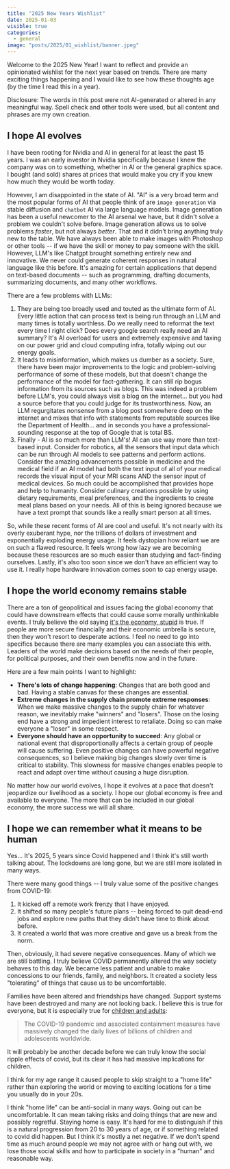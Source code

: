 ```yaml
---
title: "2025 New Years Wishlist"
date: 2025-01-03
visible: true
categories:
  - general
image: "posts/2025/01_wishlist/banner.jpeg"
---
```


Welcome to the 2025 New Year! I want to reflect and provide an opinionated wishlist for the next year based on trends. There are many exciting things happening and I would like to see how these thoughts age (by the time I read this in a year).

Disclosure: The words in this post were not AI-generated or altered in any meaningful way. Spell check and other tools were used, but all content and phrases are my own creation.

## I hope AI evolves

I have been rooting for Nvidia and AI in general for at least the past 15 years. I was an early investor in Nvidia specifically because I knew the company was on to something, whether in AI or the general graphics space. I bought (and sold) shares at prices that would make you cry if you knew how much they would be worth today.

However, I am disappointed in the state of AI. "AI" is a very broad term and the most popular forms of AI that people think of are `image generation` via stable diffusion and `chatbot` AI via large language models. Image generation has been a useful newcomer to the AI arsenal we have, but it didn't solve a problem we couldn't solve before. Image generation allows us to solve problems *faster*, but not always *better*. That and it didn't bring anything truly new to the table. We have always been able to make images with Photoshop or other tools -- if we have the skill or money to pay someone with the skill. However, LLM's like Chatgpt brought something entirely new and innovative. We never could generate coherent responses in natural language like this before. It's amazing for certain applications that depend on text-based documents -- such as programming, drafting documents, summarizing documents, and many other workflows.

There are a few problems with LLMs:

  1. They are being too broadly used and touted as the ultimate form of AI. Every little action that can process text is being run through an LLM and many times is totally worthless. Do we really need to reformat the text every time I right click? Does every google search really need an AI summary? It's AI overload for users and extremely expensive and taxing on our power grid and cloud computing infra, totally wiping out our energy goals.
  2. It leads to misinformation, which makes us dumber as a society. Sure, there have been major improvements to the logic and problem-solving performance of some of these models, but that doesn't change the performance of the model for fact-gathering. It can still rip bogus information from its sources such as blogs. This was indeed a problem before LLM's, you could always visit a blog on the internet... but you had a source before that you could judge for its trustworthiness. Now, an LLM regurgitates nonsense from a blog post somewhere deep on the internet and mixes that info with statements from reputable sources like the Department of Health... and in seconds you have a professional-sounding response at the top of Google that is total BS.
  3. Finally - AI is so much more than LLM's! AI can use way more than text-based input. Consider for robotics, all the sensors that input data which can be run through AI models to see patterns and perform actions. Consider the amazing advancements possible in medicine and the medical field if an AI model had both the text input of all of your medical records the visual input of your MRI scans AND the sensor input of medical devices. So much could be accomplished that provides hope and help to humanity. Consider culinary creations possible by using dietary requirements, meal preferences, and the ingredients to create meal plans based on your needs. All of this is being ignored because we have a text prompt that sounds like a really smart person at all times.

So, while these recent forms of AI are cool and useful. It's not nearly with its overly exuberant hype, nor the trillions of dollars of investment and exponentially exploding energy usage. It feels dystopian how reliant we are on such a flawed resource. It feels wrong how lazy we are becoming because these resources are so much easier than studying and fact-finding ourselves. Lastly, it's also too soon since we don't have an efficient way to use it. I really hope hardware innovation comes soon to cap energy usage.

## I hope the world economy remains stable

There are a ton of geopolitical and issues facing the global economy that could have downstream effects that could cause some morally unthinkable events. I truly believe the old saying [it's the economy, stupid](https://en.wikipedia.org/wiki/It%27s_the_economy,_stupid) is true. If people are more secure financially and their economic umbrella is secure, then they won't resort to desperate actions. I feel no need to go into specifics because there are many examples you can associate this with. Leaders of the world make decisions based on the needs of their people, for political purposes, and their own benefits now and in the future.

Here are a few main points I want to highlight:

  - **There's lots of change happening**: Changes that are both good and bad. Having a stable canvas for these changes are essential.
  - **Extreme changes in the supply chain promote extreme responses**: When we make massive changes to the supply chain for whatever reason, we inevitably make "winners" and "losers". Those on the losing end have a strong and impedient interest to retaliate. Doing so can make everyone a "loser" in some respect.
  - **Everyone should have an opportunity to succeed**: Any global or national event that disproportionally affects a certain group of people will cause suffering. Even positive changes can have powerful negative consequences, so I believe making big changes slowly over time is critical to stability. This slowness for massive changes enables people to react and adapt over time without causing a huge disruption.

No matter how our world evolves, I hope it evolves at a pace that doesn't jeopardize our livelihood as a society. I hope our global economy is free and available to everyone. The more that can be included in our global economy, the more success we will all share.

## I hope we can remember what it means to be human

Yes... It's 2025, 5 years since Covid happened and I think it's still worth talking about. The lockdowns are long gone, but we are still more isolated in many ways.

There were many good things -- I truly value some of the positive changes from COVID-19:

  1. It kicked off a remote work frenzy that I have enjoyed.
  2. It shifted so many people's future plans -- being forced to quit dead-end jobs and explore new paths that they didn't have time to think about before.
  3. It created a world that was more creative and gave us a break from the norm.

Then, obviously, it had severe negative consequences. Many of which we are still battling. I truly believe COVID permanently altered the way society behaves to this day. We became less patient and unable to make concessions to our friends, family, and neighbors. It created a society less "tolerating" of things that cause us to be uncomfortable.

Families have been altered and friendships have changed. Support systems have been destroyed and many are not looking back. I believe this is true for everyone, but it is especially true for [children and adults](https://link.springer.com/article/10.1007/s00787-023-02206-8):

> The COVID-19 pandemic and associated containment measures have massively changed the daily lives of billions of children and adolescents worldwide.

It will probably be another decade before we can truly know the social ripple effects of covid, but its clear it has had massive implications for children.

I think for my age range it caused people to skip straight to a "home life" rather than exploring the world or moving to exciting locations for a time you usually do in your 20s.

I think "home life" can be anti-social in many ways. Going out can be uncomfortable. It can mean taking risks and doing things that are new and possibly regretful. Staying home is easy. It's hard for me to distinguish if this is a natural progression from 20 to 30 years of age, or if something related to covid did happen. But I think it's mostly a net negative. If we don't spend time as much around people we may not agree with or hang out with, we lose those social skills and how to participate in society in a "human" and reasonable way.
